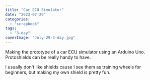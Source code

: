 ```yaml
---
title: "Car ECU Simulator"
date: "2023-07-29"
categories: 
  - "scrapbook"
tags: 
  - "3-day"
coverImage: "July-29-3-day.jpg"
---
```

<!--more-->

Making the prototype of a car ECU simulator using an Arduino Uno. Protoshields can be really handy to have.

I usually don't like shields cause I see them as training wheels for beginners, but making my own shield is pretty fun.
